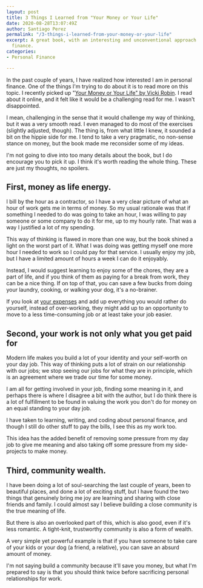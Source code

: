 ```yaml
---
layout: post
title: 3 Things I Learned from "Your Money or Your Life"
date: 2020-08-28T13:07:49Z
author: Santiago Perez
permalink: "/3-things-i-learned-from-your-money-or-your-life"
excerpt: A great book, with an interesting and unconventional approach to personal
  finance.
categories:
- Personal Finance

---
```

In the past couple of years, I have realized how interested I am in personal finance. One of the things I'm trying to do about it is to read more on this topic. I recently picked up "[Your Money or Your Life" by Vicki Robin](https://www.amazon.com/dp/B0052MD8VO/ref=dp-kindle-redirect?_encoding=UTF8&btkr=1). I read about it online, and it felt like it would be a challenging read for me. I wasn't disappointed.

I mean, challenging in the sense that it would challenge my way of thinking, but it was a very smooth read. I even managed to do most of the exercises (slightly adjusted, though). The thing is, from what little I knew, it sounded a bit on the hippie side for me. I tend to take a very pragmatic, no non-sense stance on money, but the book made me reconsider some of my ideas.

I'm not going to dive into too many details about the book, but I do encourage you to pick it up. I think it's worth reading the whole thing. These are just my thoughts, no spoilers.

## First, money as life energy.

I bill by the hour as a contractor, so I have a very clear picture of what an hour of work gets me in terms of money. So my usual rationale was that if something I needed to do was going to take an hour, I was willing to pay someone or some company to do it for me, up to my hourly rate. That was a way I justified a lot of my spending.

This way of thinking is flawed in more than one way, but the book shined a light on the worst part of it. What I was doing was getting myself one more hour I needed to work so I could pay for that service. I usually enjoy my job, but I have a limited amount of hours a week I can do it enjoyably.

Instead, I would suggest learning to enjoy some of the chores, they are a part of life, and if you think of them as paying for a break from work, they can be a nice thing. If on top of that, you can save a few bucks from doing your laundry, cooking, or walking your dog, it's a no-brainer.

If you look at [your expenses](https://pocketpatch.io) and add up everything you would rather do yourself, instead of over-working, they might add up to an opportunity to move to a less time-consuming job or at least take your job easier.

## Second, your work is not only what you get paid for

Modern life makes you build a lot of your identity and your self-worth on your day job. This way of thinking puts a lot of strain on our relationship with our jobs; we stop seeing our jobs for what they are in principle, which is an agreement where we trade our time for some money.

I am all for getting involved in your job, finding some meaning in it, and perhaps there is where I disagree a bit with the author, but I do think there is a lot of fulfillment to be found in valuing the work you don't do for money on an equal standing to your day job.

I have taken to learning, writing, and coding about personal finance, and though I still do other stuff to pay the bills, I see this as my work too.

This idea has the added benefit of removing some pressure from my day job to give me meaning and also taking off some pressure from my side-projects to make money.

## Third, community wealth.

I have been doing a lot of soul-searching the last couple of years, been to beautiful places, and done a lot of exciting stuff, but I have found the two things that genuinely bring me joy are learning and sharing with close friends and family. I could almost say I believe building a close community is the true meaning of life.

But there is also an overlooked part of this, which is also good, even if it's less romantic. A tight-knit, trustworthy community is also a form of wealth.

A very simple yet powerful example is that if you have someone to take care of your kids or your dog (a friend, a relative), you can save an absurd amount of money.

I'm not saying build a community because it'll save you money, but what I'm prepared to say is that you should think twice before sacrificing personal relationships for work.